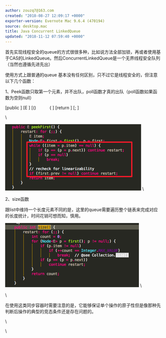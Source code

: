 ```yaml
---
author: zouzq7@163.com
created: "2018-08-27 12:09:17 +0000"
exporter-version: Evernote Mac 9.6.4 (470194)
source: desktop.mac
title: Java Concurrent LinkedQueue
updated: "2018-11-12 07:59:40 +0000"
---
```


<div>

首先实现线程安全的queue的方式很很多种，比如说方法全部加锁，再或者使用基于CAS的LinkedQueue。然后ConcurrentLinkedQueue是一个无界线程安全队列（当然也遵循先进先出）

</div>

<div>

使用方式上跟普通的queue
基本没有任何区别，只不过它是线程安全的，但注意以下几个函数：

</div>

<div>

1、Peek函数只取第一个元素，并不出队，poll函数才真的出队（poll函数如果函数为空则null）

</div>

<div>

[public
] [E
] [()          
{
] [return
] [;
] 

</div>

<div>

\

</div>

<div>

![](Java%20Concurrent%20LinkedQueue.resources/35E8CB82-B1F2-4795-8F4B-6C4848526D88.png) 
 \

</div>

<div>

2、size函数

</div>

<div>

跟list中维持一个长度元素不同的是，这里的queue需要遍历整个链表来完成对应的长度统计，时间花销可想而知，慎用。

</div>

<div>

![](Java%20Concurrent%20LinkedQueue.resources/962A699A-AD00-4D09-82FC-38221ED1C505.png) 
 \

</div>

<div>

\

</div>

<div>

在使用这类同步容器时需要注意的是，它能够保证单个操作的原子性但是像那种先判断后操作的典型的竞态条件还是存在问题的。

</div>

<div>

\

</div>

<div>

\

</div>
